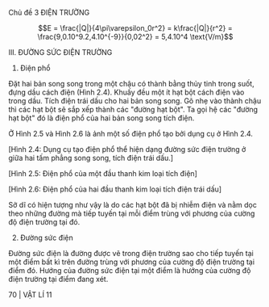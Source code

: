 Chủ đề 3 ĐIỆN TRƯỜNG

$$E = \frac{|Q|}{4\pi\varepsilon_0r^2} = k\frac{|Q|}{r^2} = \frac{9,0.10^9.2,4.10^{-9}}{0,02^2} = 5,4.10^4 \text{V/m}$$

III. ĐƯỜNG SỨC ĐIỆN TRƯỜNG

1. Điện phổ

Đặt hai bản song song trong một chậu có thành bằng thủy tinh trong suốt, đựng dầu cách điện (Hình 2.4). Khuấy đều một ít hạt bột cách điện vào trong dầu. Tích điện trái dấu cho hai bản song song. Gõ nhẹ vào thành chậu thì các hạt bột sẽ sắp xếp thành các "đường hạt bột". Ta gọi hệ các "đường hạt bột" đó là điện phổ của hai bản song song tích điện.

Ở Hình 2.5 và Hình 2.6 là ảnh một số điện phổ tạo bởi dụng cụ ở Hình 2.4.

[Hình 2.4: Dụng cụ tạo điện phổ thể hiện dạng đường sức điện trường ở giữa hai tấm phẳng song song, tích điện trái dấu.]

[Hình 2.5: Điện phổ của một đầu thanh kim loại tích điện]

[Hình 2.6: Điện phổ của hai đầu thanh kim loại tích điện trái dấu]

Sở dĩ có hiện tượng như vậy là do các hạt bột đã bị nhiễm điện và nằm dọc theo những đường mà tiếp tuyến tại mỗi điểm trùng với phương của cường độ điện trường tại đó.

2. Đường sức điện

Đường sức điện là đường được vẽ trong điện trường sao cho tiếp tuyến tại một điểm bất kì trên đường trùng với phương của cường độ điện trường tại điểm đó. Hướng của đường sức điện tại một điểm là hướng của cường độ điện trường tại điểm đang xét.

70 | VẬT LÍ 11
